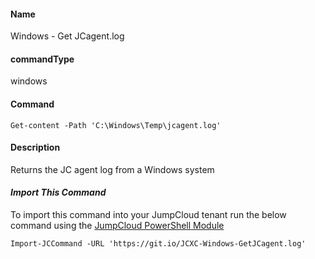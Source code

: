 #### Name

Windows - Get JCagent.log

#### commandType

windows

#### Command

```
Get-content -Path 'C:\Windows\Temp\jcagent.log'
```

#### Description

Returns the JC agent log from a Windows system
#### *Import This Command*

To import this command into your JumpCloud tenant run the below command using the [JumpCloud PowerShell Module](https://github.com/TheJumpCloud/support/wiki/Installing-the-JumpCloud-PowerShell-Module)

```
Import-JCCommand -URL 'https://git.io/JCXC-Windows-GetJCagent.log'
```
